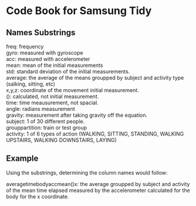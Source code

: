 Code Book for Samsung Tidy 
========================================================

## Names Substrings

freq: frequency  <br/>
gyro: measured with gyroscope <br/>
acc: measured with accelerometer <br/>
mean: mean of the initial measurements<br/>
std: standard deviation of the initial measurements.<br/>
average: the average of the means groupped by subject and activity type (salking, sitting, etc)<br/>
x,y,z: coordinate of the movement initial measurement.<br/>
(): calculated, not initial measurement.<br/>
time: time meausurement, not spacial.<br/>
angle: radians measurement <br/>
gravity: measurement after taking gravity off the equation.<br/>
subject: 1 of 30 different people.<br/>
grouppartition: train or test group<br/>
activity: 1 of 6 types of action (WALKING, SITTING, STANDING, WALKING UPSTAIRS, WALKING DOWNSTAIRS, LAYING)<br/>

## Example

Using the substrings, determining the column names would follow:

averagetimebodyaccmean()x: the average groupped by subject and activity of the mean time elapsed measured by the accelerometer calculated for the body for the x coordinate.
